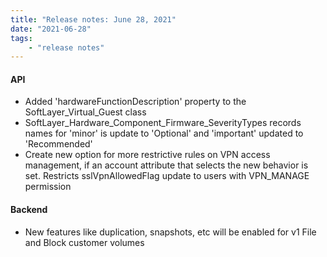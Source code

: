 ```yaml
---
title: "Release notes: June 28, 2021"
date: "2021-06-28"
tags:
    - "release notes"
---
```




#### API
- Added 'hardwareFunctionDescription' property to the SoftLayer_Virtual_Guest class
- SoftLayer_Hardware_Component_Firmware_SeverityTypes records names for 'minor' is update to 'Optional' and 'important' updated to 'Recommended'
- Create new option for more restrictive rules on VPN access management, if an account attribute that selects the new behavior is set. Restricts sslVpnAllowedFlag update to users with VPN_MANAGE permission

#### Backend
- New features like duplication, snapshots, etc will be enabled for v1 File and Block customer volumes
